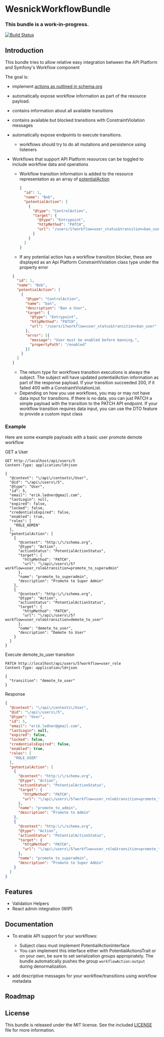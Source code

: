 WesnickWorkflowBundle
==================

### This bundle is a work-in-progress.

[![Build Status](https://travis-ci.org/wesnick/api-platform-workflow-extension.svg?branch=master)](https://travis-ci.org/wesnick/api-platform-workflow-extension)

Introduction
------------

This bundle tries to allow relative easy integration between the API Platform and Symfony's Workflow component

The goal is:
 - implement [actions as outlined in schema.org](https://schema.org/docs/actions.html) 
 - automatically expose workflow information as part of the resource payload.
  - contains information about all available transitions
  - contains available but blocked transitions with ConstraintViolation messages 
 - automatically expose endpoints to execute transitions.
   - workflows should try to do all mutations and persistence using listeners

- Workflows that support API Platform resources can be toggled to include workflow data and operations
  - Workflow transition information is added to the resource representation as an array of [potentialAction](https://schema.org/docs/actions.html)
    ```json
    {
      "id": 1,
      "name": "Bob",
      "potentialAction": [
        {
          "@type": "ControlAction",
          "target": {
            "@type": "Entrypoint",
            "httpMethod": "PATCH",
            "url": "/users/1?workflow=user_status&transition=ban_user"
          }
        }
      ]
    }
    
    ```
  -  If any potential action has a workflow transition blocker, these are displayed as an Api Platform ConstraintViolation class type under the property error
    ```json
    {
      "id": 1,
      "name": "Bob",
      "potentialAction": [
        {
          "@type": "ControlAction",
          "name": "ban",
          "description": "Ban a User",
          "target": {
            "@type": "Entrypoint",
            "httpMethod": "PATCH",
            "url": "/users/1?workflow=user_status&transition=ban_user"
          },
          "error": [{
            "message": "User must be enabled before banning.",
            "propertyPath": "/enabled"
          }]
        }
      ]
    }
    ```
  - The return type for workflows transition executions is always the subject.  The subject will have updated potentialAction information as part of the response payload.  If your transition succeeded 200, if it failed 400 with a ConstraintViolationList.  
  - Depending on how you use workflows, you may or may not have data input for transitions. If there is no data, you can just PATCH a simple payload with the transition to the PATCH API endpoint. If your workflow transition requires data input, you can use the DTO feature to provide a custom input class

### Example
Here are some example payloads with a basic user promote demote workflow

GET a User
```
GET http://localhost/api/users/5
Content-Type: application/ld+json

{
  "@context": "\/api\/contexts\/User",
  "@id": "\/api\/users\/5",
  "@type": "User",
  "id": 5,
  "email": "erik.ledner@gmail.com",
  "lastLogin": null,
  "expired": false,
  "locked": false,
  "credentialsExpired": false,
  "enabled": true,
  "roles": [
    "ROLE_ADMIN"
  ],
  "potentialAction": [
    {
      "@context": "http:\/\/schema.org",
      "@type": "Action",
      "actionStatus": "PotentialActionStatus",
      "target": {
        "httpMethod": "PATCH",
        "url": "\/api\/users\/5?workflow=user_role&transition=promote_to_superadmin"
      },
      "name": "promote_to_superadmin",
      "description": "Promote to Super Admin"
    },
    {
      "@context": "http:\/\/schema.org",
      "@type": "Action",
      "actionStatus": "PotentialActionStatus",
      "target": {
        "httpMethod": "PATCH",
        "url": "\/api\/users\/5?workflow=user_role&transition=demote_to_user"
      },
      "name": "demote_to_user",
      "description": "Demote to User"
    }
  ]
}
```
Execute demote_to_user transition
```
PATCH http://localhost/api/users/5?workflow=user_role
Content-Type: application/ld+json

{
  "transition": "demote_to_user"
}
```
Response
```json
{
  "@context": "\/api\/contexts\/User",
  "@id": "\/api\/users\/5",
  "@type": "User",
  "id": 5,
  "email": "erik.ledner@gmail.com",
  "lastLogin": null,
  "expired": false,
  "locked": false,
  "credentialsExpired": false,
  "enabled": true,
  "roles": [
    "ROLE_USER"
  ],
  "potentialAction": [
    {
      "@context": "http:\/\/schema.org",
      "@type": "Action",
      "actionStatus": "PotentialActionStatus",
      "target": {
        "httpMethod": "PATCH",
        "url": "\/api\/users\/5?workflow=user_role&transition=promote_to_admin"
      },
      "name": "promote_to_admin",
      "description": "Promote to Admin"
    },
    {
      "@context": "http:\/\/schema.org",
      "@type": "Action",
      "actionStatus": "PotentialActionStatus",
      "target": {
        "httpMethod": "PATCH",
        "url": "\/api\/users\/5?workflow=user_role&transition=promote_to_superadmin"
      },
      "name": "promote_to_superadmin",
      "description": "Promote to Super Admin"
    }
  ]
}
```  


Features
--------

- Validation Helpers
- React admin integration (WIP)

Documentation
-------------

- To enable API support for your workflows:

  - Subject class must implement PotentialActionInterface
  - You can implement this interface either with PotentialActionsTrait or on your own, be sure to set serialization groups appropriately. The bundle automatically pushes the group ```workflowAction:output``` during denormalization. 
 - add descriptive messages for your workflow/transitions using workflow metadata


Roadmap
-------

License
-------

This bundle is released under the MIT license. See the included
[LICENSE](src/Resources/meta/LICENSE) file for more information.
